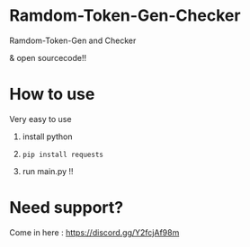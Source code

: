 # Ramdom-Token-Gen-Checker
Ramdom-Token-Gen and Checker

& open sourcecode!!

# How to use
Very easy to use

1. install python

2. `pip install requests`

3. run main.py !!

# Need support?
Come in here : https://discord.gg/Y2fcjAf98m
